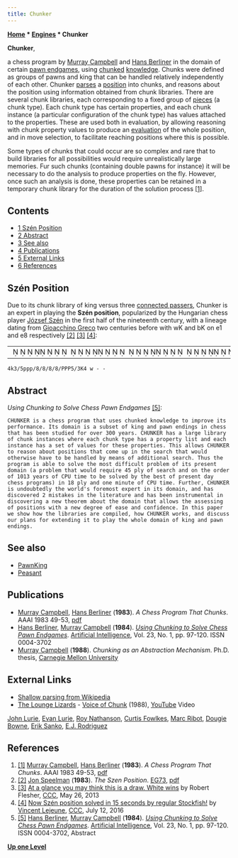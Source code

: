 ```yaml
---
title: Chunker
---
```

**[Home](Home "Home") * [Engines](Engines "Engines") * Chunker**

**Chunker**,

a chess program by [Murray Campbell](Murray_Campbell "Murray Campbell") and [Hans Berliner](Hans_Berliner "Hans Berliner") in the domain of certain [pawn endgames](Pawn_Endgame "Pawn Endgame"), using [chunked](Chunking "Chunking") [knowledge](Knowledge "Knowledge"). Chunks were defined as groups of pawns and king that can be handled relatively independently of each other. Chunker [parses](https://en.wikipedia.org/wiki/Shallow_parsing) a [position](Chess_Position "Chess Position") into chunks, and reasons about the position using information obtained from chunk libraries. There are several chunk libraries, each corresponding to a fixed group of [pieces](Pieces "Pieces") (a chunk type). Each chunk type has certain properties, and each chunk instance (a particular configuration of the chunk type) has values attached to the properties. These are used both in evaluation, by allowing reasoning with chunk property values to produce an [evaluation](Evaluation "Evaluation") of the whole position, and in move selection, to facilitate reaching positions where this is possible.

Some types of chunks that could occur are so complex and rare that to build libraries for all possibilities would require unrealistically large memories. Fur such chunks (containing double pawns for instance) it will be necessary to do the analysis to produce properties on the fly. However, once such an analysis is done, these properties can be retained in a temporary chunk library for the duration of the solution process <a id="cite-note-1" href="#cite-ref-1">[1]</a>.

## Contents

- [1 Szén Position](#sz.c3.a9n-position)
- [2 Abstract](#abstract)
- [3 See also](#see-also)
- [4 Publications](#publications)
- [5 External Links](#external-links)
- [6 References](#references)

## Szén Position

Due to its chunk library of king versus three [connected passers](Connected_Passed_Pawns "Connected Passed Pawns"), Chunker is an expert in playing the **Szén position**, popularized by the Hungarian chess player [József Szén](https://en.wikipedia.org/wiki/J%C3%B3zsef_Sz%C3%A9n) in the first half of the nineteenth century, with a lineage dating from [Gioacchino Greco](https://en.wikipedia.org/wiki/Gioachino_Greco) two centuries before with wK and bK on e1 and e8 respectively <a id="cite-note-2" href="#cite-ref-2">[2]</a> <a id="cite-note-3" href="#cite-ref-3">[3]</a> <a id="cite-note-4" href="#cite-ref-4">[4]</a>:

|  |
| --- |
|                                                                                             ♚        ♟♟♟                                ♙♙♙        ♔     |

```
4k3/5ppp/8/8/8/8/PPP5/3K4 w - - 

```

## Abstract

*Using Chunking to Solve Chess Pawn Endgames* <a id="cite-note-5" href="#cite-ref-5">[5]</a>:

```
CHUNKER is a chess program that uses chunked knowledge to improve its performance. Its domain is a subset of king and pawn endings in chess that has been studied for over 300 years. CHUNKER has a large library of chunk instances where each chunk type has a property list and each instance has a set of values for these properties. This allows CHUNKER to reason about positions that come up in the search that would otherwise have to be handled by means of additional search. Thus the program is able to solve the most difficult problem of its present domain (a problem that would require 45 ply of search and on the order of 1013 years of CPU time to be solved by the best of present day chess programs) in 18 ply and one minute of CPU time. Further, CHUNKER is undoubtedly the world's foremost expert in its domain, and has discovered 2 mistakes in the literature and has been instrumental in discovering a new theorem about the domain that allows the assessing of positions with a new degree of ease and confidence. In this paper we show how the libraries are compiled, how CHUNKER works, and discuss our plans for extending it to play the whole domain of king and pawn endings. 

```

## See also

- [PawnKing](PawnKing "PawnKing")
- [Peasant](Peasant "Peasant")

## Publications

- [Murray Campbell](Murray_Campbell "Murray Campbell"), [Hans Berliner](Hans_Berliner "Hans Berliner") (**1983**). *A Chess Program That Chunks*. AAAI 1983 49-53, [pdf](http://www.aaai.org/Papers/AAAI/1983/AAAI83-012.pdf)
- [Hans Berliner](Hans_Berliner "Hans Berliner"), [Murray Campbell](Murray_Campbell "Murray Campbell") (**1984**). *[Using Chunking to Solve Chess Pawn Endgames](http://www.sciencedirect.com/science/article/pii/0004370284900067)*. [Artificial Intelligence](https://en.wikipedia.org/wiki/Artificial_Intelligence_%28journal%29), Vol. 23, No. 1, pp. 97-120. ISSN 0004-3702
- [Murray Campbell](Murray_Campbell "Murray Campbell") (**1988**). *Chunking as an Abstraction Mechanism*. Ph.D. thesis, [Carnegie Mellon University](Carnegie_Mellon_University "Carnegie Mellon University")

## External Links

- [Shallow parsing from Wikipedia](https://en.wikipedia.org/wiki/Shallow_parsing)
- [The Lounge Lizards](Category:The_Lounge_Lizards "Category:The Lounge Lizards") - [Voice of Chunk](https://en.wikipedia.org/wiki/Voice_of_Chunk) (1988), [YouTube](https://en.wikipedia.org/wiki/YouTube) Video

[John Lurie](https://en.wikipedia.org/wiki/John_Lurie), [Evan Lurie](https://en.wikipedia.org/wiki/Evan_Lurie), [Roy Nathanson](https://en.wikipedia.org/wiki/Roy_Nathanson), [Curtis Fowlkes](https://en.wikipedia.org/wiki/Curtis_Fowlkes), [Marc Ribot](Category:Marc_Ribot "Category:Marc Ribot"), [Dougie Bowne](https://www.facebook.com/dougie.bowne?_fb_noscript=1), [Erik Sanko](https://en.wikipedia.org/wiki/Erik_Sanko), [E.J. Rodriguez](http://www.jazzpassengers.com/?_escaped_fragment_=ej-rodriguez/c1tzv#!ej-rodriguez/c1tzv)

## References

1. <a id="cite-ref-1" href="#cite-note-1">[1]</a> [Murray Campbell](Murray_Campbell "Murray Campbell"), [Hans Berliner](Hans_Berliner "Hans Berliner") (**1983**). *A Chess Program That Chunks*. AAAI 1983 49-53, [pdf](http://www.aaai.org/Papers/AAAI/1983/AAAI83-012.pdf)
1. <a id="cite-ref-2" href="#cite-note-2">[2]</a> [Jon Speelman](https://en.wikipedia.org/wiki/Jon_Speelman) (**1983**). *The Szen Position*. [EG73](http://www.gadycosteff.com/eg/eg.html), [pdf](http://www.gadycosteff.com/eg/eg73.pdf)
1. <a id="cite-ref-3" href="#cite-note-3">[3]</a> [At a glance you may think this is a draw. White wins](http://www.talkchess.com/forum/viewtopic.php?t=48125) by Robert Flesher, [CCC](CCC "CCC"), May 26, 2013
1. <a id="cite-ref-4" href="#cite-note-4">[4]</a> [Now Szén position solved in 15 seconds by regular Stockfish!](http://www.talkchess.com/forum/viewtopic.php?t=60802) by [Vincent Lejeune](index.php?title=Vincent_Lejeune&action=edit&redlink=1 "Vincent Lejeune (page does not exist)"), [CCC](CCC "CCC"), July 12, 2016
1. <a id="cite-ref-5" href="#cite-note-5">[5]</a> [Hans Berliner](Hans_Berliner "Hans Berliner"), [Murray Campbell](Murray_Campbell "Murray Campbell") (**1984**). *[Using Chunking to Solve Chess Pawn Endgames](http://www.sciencedirect.com/science/article/pii/0004370284900067)*. [Artificial Intelligence](https://en.wikipedia.org/wiki/Artificial_Intelligence_%28journal%29), Vol. 23, No. 1, pp. 97-120. ISSN 0004-3702, Abstract

**[Up one Level](Engines "Engines")**

